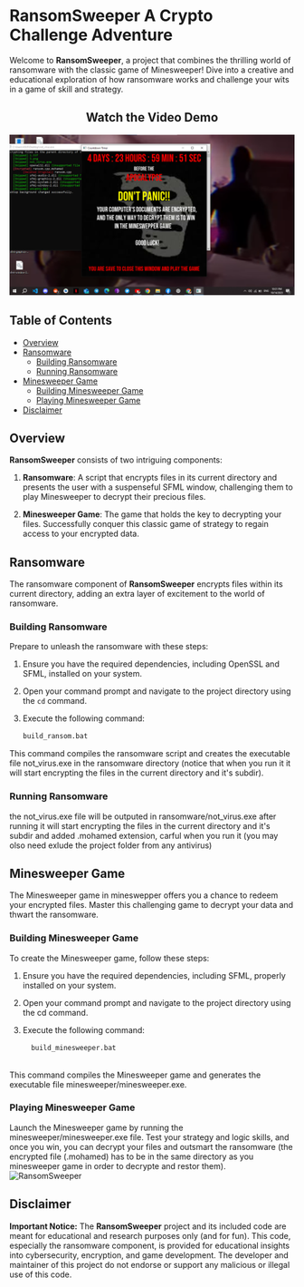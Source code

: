 # RansomSweeper A Crypto Challenge Adventure
Welcome to **RansomSweeper**, a project that combines the thrilling world of ransomware with the classic game of Minesweeper! Dive into a creative and educational exploration of how ransomware works and challenge your wits in a game of skill and strategy.
<div align="center">

## Watch the Video Demo

[![Watch the Video Demo](screenshot.png)](https://www.youtube.com/watch?v=nngkiTYDoIo)

</div>

## Table of Contents
- [Overview](#overview)
- [Ransomware](#ransomware)
  - [Building Ransomware](#building-ransomware)
  - [Running Ransomware](#running-ransomware)
- [Minesweeper Game](#minesweeper-game)
  - [Building Minesweeper Game](#building-minesweeper-game)
  - [Playing Minesweeper Game](#playing-minesweeper-game)
- [Disclaimer](#disclaimer)

## Overview

**RansomSweeper** consists of two intriguing components:

1. **Ransomware**: A script that encrypts files in its current directory and presents the user with a suspenseful SFML window, challenging them to play Minesweeper to decrypt their precious files.

2. **Minesweeper Game**: The game that holds the key to decrypting your files. Successfully conquer this classic game of strategy to regain access to your encrypted data.
## Ransomware

The ransomware component of **RansomSweeper** encrypts files within its current directory, adding an extra layer of excitement to the world of ransomware.

### Building Ransomware

Prepare to unleash the ransomware with these steps:

1. Ensure you have the required dependencies, including OpenSSL and SFML, installed on your system.

2. Open your command prompt and navigate to the project directory using the `cd` command.

3. Execute the following command:

   ```bash
   build_ransom.bat
This command compiles the ransomware script and creates the executable file not_virus.exe in the ransomware directory (notice that when you run it it will start encrypting the files in the current directory and it's subdir).
### Running Ransomware
the not_virus.exe file will be outputed in ransomware/not_virus.exe after running it will start encrypting the files in the current directory and it's subdir and added .mohamed extension, carful when you run it (you may olso need exlude the project folder from any antivirus) 
## Minesweeper Game
The Minesweeper game in mineswepper offers you a chance to redeem your encrypted files. Master this challenging game to decrypt your data and thwart the ransomware.
### Building Minesweeper Game
To create the Minesweeper game, follow these steps:

1. Ensure you have the required dependencies, including SFML, properly installed on your system.

2. Open your command prompt and navigate to the project directory using the cd command.

3. Execute the following command:
   ```bash
     build_minesweeper.bat
 
This command compiles the Minesweeper game and generates the executable file minesweeper/minesweeper.exe.

### Playing Minesweeper Game
Launch the Minesweeper game by running the minesweeper/minesweeper.exe file. Test your strategy and logic skills, and once you win, you can decrypt your files and outsmart the ransomware (the encrypted file (.mohamed) has to be in the same directory as you minesweeper game in order to decrypte and restor them).
![RansomSweeper](screenshot2.png)

## Disclaimer
**Important Notice:** The **RansomSweeper** project and its included code are meant for educational and research purposes only (and for fun). This code, especially the ransomware component, is provided for educational insights into cybersecurity, encryption, and game development. The developer and maintainer of this project do not endorse or support any malicious or illegal use of this code.











